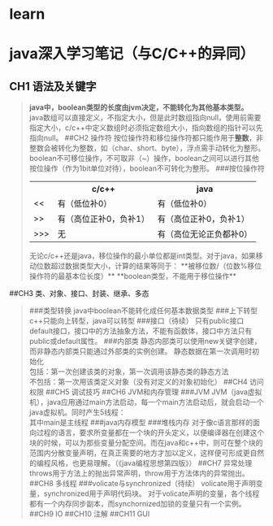 # learn
# java深入学习笔记（与C/C++的异同）
## CH1 语法及关键字
>**java中，boolean类型的长度由jvm决定，不能转化为其他基本类型。**  
>java数组可以直接定义，不指定大小，但是此时数组指向null，使用前需要指定大小，c/c++中定义数组时必须指定数组大小，指向数组的指针可以先指向null。
##CH2 操作符
>按位操作符和移位操作符都只能作用于**整数**，非整数会被转化为整数，如（char、short、byte），浮点需手动转化为整形。boolean不可移位操作，不可取非（~）操作，boolean之间可以进行其他按位操作（作为1bit单位对待），boolean不可转化为整形。
>###按位操作符  
>
><table>
>	<tr><th/><th>c/c++</th><th>java</th></tr>  
>	<tr><td><<</td><td>有（低位补0）</td><td>有（低位补0）</td></tr>  
>	<tr><td>>></td><td>有（高位正补0，负补1）</td><td>有（高位正补0，负补1）</td></tr>
>	<tr><td>>>></td><td>无</td><td>有（高位无论正负都补0）</td></tr>  
></table>
>无论c/c++还是java，移位操作的最小单位都是int类型。对于java，如果移动位数超过数据类型大小，计算的结果等同于：  
>**被移位数/（位数%移位操作符的最基本位长度）**  
>**boolean类型，不能用于移位操作**
##CH3 类、对象、接口、封装、继承、多态  
>###类型转换
>java中boolean不能转化成任何基本数据类型
>###上下转型
>c++只能向上转型，java可以转型
>###接口（待续）
>只有public接口default接口，接口中的方法抽象方法，不能有函数体，接口中方法只有public或default属性。
>###内部类
>静态内部类可以使用new关键字创建，而非静态内部类只能通过外部类的实例创建。
>静态数据在第一次调用时初始化  
包括：第一次创建该类的对象，第一次调用该静态类的静态方法  
不包括：第一次用该类定义对象（没有对定义的对象初始化）
##CH4 访问权限
##CH5 调试技巧
##CH6 JVM和内存管理
>###JVM
>JVM（java虚拟机），java应用通过main方法启动，每一个main方法启动后，就会启动一个java虚拟机。同时产生5线程：  
>其中main是主线程
>###java内存模型
>###堆栈内存
>对于像c语言那样的面向过程的语言，要求所变量都在一个块的开头定义，以便编译器在创建这个块的时候，可以为那些变量分配空间。而在java和c++中，则可在整个块的范围内分散变量声明，在真正需要的地方才加以定义，这样便可形成更自然的编程风格，也更易理解。（《java编程思想第四版》）
##CH7 异常处理
>throws用于方法上的抛出异常声明，throw用于方法体内的异常抛出。
##CH8 多线程
>###volicate与synchronized（待续）
>volicate用于声明变量，synchronized用于声明代码块。
>对于volicate声明的变量，各个线程都有一个内存同步副本，而synchornized加锁的变量只有一个实例。
##CH9 IO
##CH10 注解
##CH11 GUI
